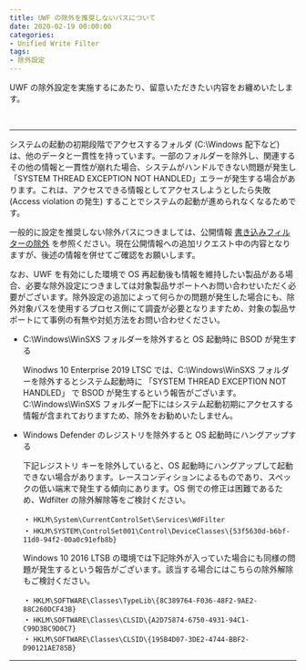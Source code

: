 ```yaml
---
title: UWF の除外を推奨しないパスについて
date: 2020-02-19 00:00:00
categories:
- Unified Write Filter
tags:
- 除外設定
---
```

UWF の除外設定を実施するにあたり、留意いただきたい内容をお纏めいたします。
<!-- more -->
<br>

***
システムの起動の初期段階でアクセスするフォルダ (C:\Windows 配下など) は、他のデータと一貫性を持っています。一部のフォルダーを除外し、関連するその他の情報と一貫性が崩れた場合、システムがハンドルできない問題が発生し「SYSTEM THREAD EXCEPTION NOT HANDLED」エラーが発生する場合があります。これは、アクセスできる情報としてアクセスしようとしたら失敗 (Access violation の発生) することでシステムの起動が進められなくなるためです。  

一般的に設定を推奨しない除外パスにつきましては、公開情報 [書き込みフィルターの除外](https://docs.microsoft.com/ja-jp/windows-hardware/customize/enterprise/uwfexclusions) を参照ください。現在公開情報への追加リクエスト中の内容となりますが、後述の情報を併せてご確認をお願いします。  

なお、UWF を有効にした環境で OS 再起動後も情報を維持したい製品がある場合、必要な除外設定につきましては対象製品サポートへお問い合わせいただく必要がございます。除外設定の追加によって何らかの問題が発生した場合にも、除外対象パスを使用するプロセス側にて調査が必要となりますため、対象の製品サポートにて事例の有無や対処方法をお問い合わせください。  

- C:\Windows\WinSXS フォルダーを除外すると OS 起動時に BSOD が発生する  

   Winodws 10 Enterprise 2019 LTSC では、C:\Windows\WinSXS フォルダーを除外するとシステム起動時に 「SYSTEM THREAD EXCEPTION NOT HANDLED」 で BSOD が発生するという報告がございます。C:\Windows\WinSXS フォルダー配下にはシステム起動初期にアクセスする情報が含まれておりますため、除外をお勧めいたしません。  

- Windows Defender のレジストリを除外すると OS 起動時にハングアップする  

   下記レジストリ キーを除外していると、OS 起動時にハングアップして起動できない場合があります。レースコンディションによるものであり、スペックの低い端末で発生する傾向にあります。OS 側での修正は困難であるため、Wdfilter の除外解除等をご検討ください。  

   ・ `HKLM\System\CurrentControlSet\Services\WdFilter`  
   ・ `HKLM\SYSTEM\ControlSet001\Control\DeviceClasses\{53f5630d-b6bf-11d0-94f2-00a0c91efb8b}`  

   Windows 10 2016 LTSB の環境では下記除外が入っていた場合にも同様の問題が発生するという報告がございます。該当する場合にはこちらの除外解除もご検討ください。  

   ・ `HKLM\SOFTWARE\Classes\TypeLib\{8C389764-F036-48F2-9AE2-88C260DCF43B}`  
   ・ `HKLM\SOFTWARE\Classes\CLSID\{A2D75874-6750-4931-94C1-C99D3BC9D0C7}`  
   ・ `HKLM\SOFTWARE\Classes\CLSID\{195B4D07-3DE2-4744-BBF2-D90121AE785B}`  

***
